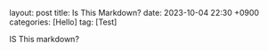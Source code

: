 layout: post
title: Is This Markdown?
date: 2023-10-04 22:30 +0900
categories: [Hello]
tag: [Test]

IS This markdown?